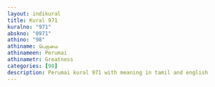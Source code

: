 ```yaml
---
layout: indikural
title: Kural 971
kuralno: "971"
abskno: "0971"
athino: "98"
athiname: பெருமை
athinameen: Perumai
athinametr: Greatness
categories: [98]
description: Perumai kural 971 with meaning in tamil and english 
---
```


